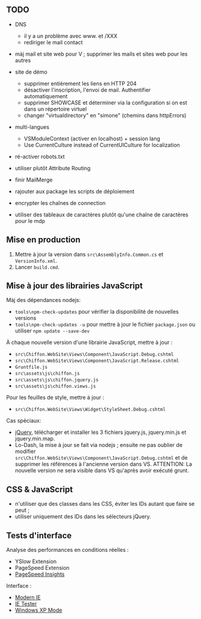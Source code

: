 TODO
----

- DNS
  * il y a un problème avec www. et /XXX
  * rediriger le mail contact
- màj mail et site web pour V ; supprimer les mails et sites web pour les autres    
- site de démo
  * supprimer entièrement les liens en HTTP 204      
  * désactiver l'inscription, l'envoi de mail. Authentifier automatiquement
  * supprimer SHOWCASE et déterminer via la configuration si on est dans un répertoire virtuel
  * changer "virtualdirectory" en "simone" (chemins dans httpErrors) 
- multi-langues
  * VSModuleContext (activer en localhost) + session lang
  * Use CurrentCulture instead of CurrentUICulture for localization   

- ré-activer robots.txt
- utiliser plutôt Attribute Routing
- finir MailMerge
- rajouter aux package les scripts de déploiement
- encrypter les chaînes de connection
- utiliser des tableaux de caractères plutôt qu'une chaîne de caractères pour le mdp

Mise en production
------------------

1. Mettre à jour la version dans `src\AssemblyInfo.Common.cs` et `VersionInfo.xml`.
2. Lancer `build.cmd`.

Mise à jour des librairies JavaScript
-------------------------------------

Màj des dépendances nodejs:
- `tools\npm-check-updates` pour vérifier la disponibilité de nouvelles versions
- `tools\npm-check-updates -u` pour mettre à jour le fichier `package.json` 
  ou utiliser `npm update --save-dev`

À chaque nouvelle version d'une librairie JavaScript, mettre à jour :
- `src\Chiffon.WebSite\Views\Component\JavaScript.Debug.cshtml`
- `src\Chiffon.WebSite\Views\Component\JavaScript.Release.cshtml`
- `Gruntfile.js`
- `src\assets\js\chiffon.js`
- `src\assets\js\chiffon.jquery.js`
- `src\assets\js\chiffon.views.js`

Pour les feuilles de style, mettre à jour :
- `src\Chiffon.WebSite\Views\Widget\StyleSheet.Debug.cshtml`

Cas spéciaux:          
- [jQuery](https://jquery.com/download/), télécharger et installer les 3 fichiers 
  jquery.js, jquery.min.js et jquery.min.map.
- Lo-Dash, la mise à jour se fait via nodejs ; ensuite ne pas oublier de modifier
  `src\Chiffon.WebSite\Views\Component\JavaScript.Debug.cshtml`
  et de supprimer les références à l'ancienne version dans VS.
  ATTENTION: La nouvelle version ne sera visible dans VS qu'après avoir exécuté grunt.

CSS & JavaScript
----------------

- n'utiliser que des classes dans les CSS, éviter les IDs autant que faire se peut ;
- utiliser uniquement des IDs dans les sélecteurs jQuery.

Tests d'interface
-----------------

Analyse des performances en conditions réelles :
- YSlow Extension
- PageSpeed Extension
- [PageSpeed Insights](http://developers.google.com/speed/pagespeed/insights/)

Interface :
- [Modern IE](http://www.modern.ie/)
- [IE Tester](http://my-debugbar.com/wiki/IETester/HomePage)
- [Windows XP Mode](http://windows.microsoft.com/en-us/windows7/products/features/windows-xp-mode)
